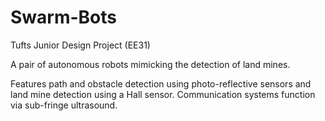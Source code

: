 # Swarm-Bots
Tufts Junior Design Project (EE31)

A pair of autonomous robots mimicking the detection of land mines.  

Features path and obstacle detection using photo-reflective sensors and land mine detection using a Hall sensor. Communication systems function via sub-fringe ultrasound. 
